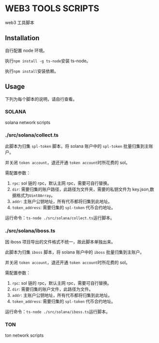 # WEB3 TOOLS SCRIPTS

web3 工具脚本

## Installation

自行配置 node 环境。

执行`npm install -g ts-node`安装 ts-node。

执行`npm install`安装依赖。

## Usage

下列为每个脚本的说明，请自行查看。

### SOLANA

solana network scripts

### ./src/solana/collect.ts

此脚本为归集 `spl-token` 脚本，将 solana 账户中的 `spl-token` 批量归集到主账户。

并关闭 `token account`，退还开通 `token account`时所花费的 sol。

需配置参数：

1. `rpc`: sol 链的 rpc，默认主网 rpc，需要可自行替换。
2. `dir`: 需要归集的账户路径，此路径为文件夹，需要的私钥文件为 key.json,数据格式为`Uint8Array`。
3. `addr`: 主账户公钥地址，所有代币都将归集到此地址。
4. `token_address`: 需要归集的 `spl-token` 代币合约地址。

运行命令：`ts-node ./src/solana/collect.ts`运行脚本。

### ./src/solana/iboss.ts

因 iboss 项目导出的文件格式不统一，故此脚本单独出来。

此脚本为归集 `iboss` 脚本，将 solana 账户中的 `iboss` 批量归集到主账户。

并关闭 `token account`，退还开通 `token account`时所花费的 sol。


需配置参数：

1. `rpc`: sol 链的 rpc，默认主网 rpc，需要可自行替换。
2. `dir`: 需要归集的账户文件，此路径为文件。
3. `addr`: 主账户公钥地址，所有代币都将归集到此地址。
4. `token_address`: 需要归集的 `spl-token` 代币合约地址。

运行命令：`ts-node ./src/solana/iboss.ts`运行脚本。


### TON

ton network scripts